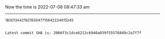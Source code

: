 Now the time is 2022-07-08 08:47:33 am

---

<small>180013442192193047715642224615245</small>

```txt

Latest commit SHA is: 2066f3c1dce6212c6940a039f55576849c2a7f7f
```
